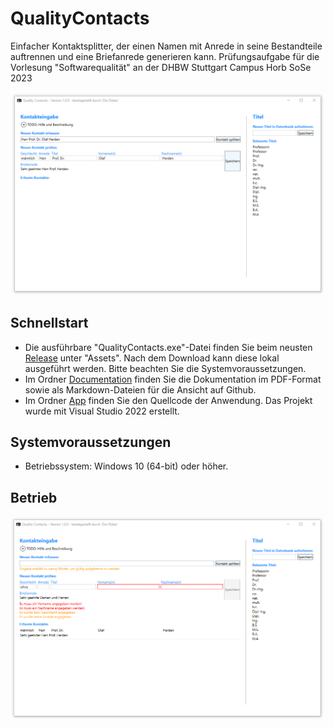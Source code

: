 # QualityContacts
Einfacher Kontaktsplitter, der einen Namen mit Anrede in seine Bestandteile auftrennen und eine Briefanrede generieren kann. Prüfungsaufgabe für die Vorlesung "Softwarequalität" an der DHBW Stuttgart Campus Horb SoSe 2023

![Screenshot der Eingabe](https://github.com/IngmarBuchenhain/QualityContacts/blob/2289f96f5d3df126c42bebd0a36db0a41a8ea3f0/Documentation/Images/QualityContacts_0.png)

## Schnellstart

* Die ausführbare "QualityContacts.exe"-Datei finden Sie beim neusten [Release](https://github.com/IngmarBuchenhain/QualityContacts/releases) unter "Assets". Nach dem Download kann diese lokal ausgeführt werden. Bitte beachten Sie die Systemvoraussetzungen.
* Im Ordner [Documentation](https://github.com/IngmarBuchenhain/QualityContacts/tree/main/Documentation) finden Sie die Dokumentation im PDF-Format sowie als Markdown-Dateien für die Ansicht auf Github.
* Im Ordner [App](https://github.com/IngmarBuchenhain/QualityContacts/tree/main/App) finden Sie den Quellcode der Anwendung. Das Projekt wurde mit Visual Studio 2022 erstellt.

## Systemvoraussetzungen

* Betriebssystem: Windows 10 (64-bit) oder höher.

## Betrieb



![Screenshot mit Warnungen und Fehlern](https://github.com/IngmarBuchenhain/QualityContacts/blob/3764a36c4ff2b6a709ba094e87c9b7d341ceaece/Documentation/Images/QualityContacts_1.png)
